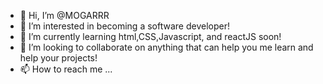 - 👋 Hi, I’m @MOGARRR
- 👀 I’m interested in becoming a software developer!
- 🌱 I’m currently learning html,CSS,Javascript, and reactJS soon!
- 💞️ I’m looking to collaborate on anything that can help you me learn and help your projects!
- 📫 How to reach me ...

<!---
MOGARRR/MOGARRR is a ✨ special ✨ repository because its `README.md` (this file) appears on your GitHub profile.
You can click the Preview link to take a look at your changes.
--->
